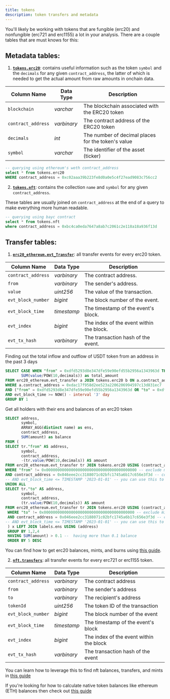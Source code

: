 ```yaml
---
title: tokens
description: token transfers and metadata
---
```


You'll likely be working with tokens that are fungible (erc20) and nonfungible (erc721 and erc1155) a lot in your analysis. There are a couple tables that are must knows for this:

## Metadata tables:

1. [**`tokens.erc20`**](https://spellbook-docs.dune.com/#!/model/model.spellbook.tokens_erc20): contains useful information such as the token `symbol` and the `decimals` for any given `contract_address`, the latter of which is needed to get the actual amount from raw amounts in onchain data.

| Column Name       | Data Type   | Description                                            |
|-------------------|-------------|--------------------------------------------------------|
| `blockchain`      | _varchar_   | The blockchain associated with the ERC20 token         |
| `contract_address`| _varbinary_ | The contract address of the ERC20 token                |
| `decimals`        | _int_       | The number of decimal places for the token's value     |
| `symbol`          | _varchar_   | The identifier of the asset (ticker)                   |


```sql
-- querying using ethereum's weth contract_address
select * from tokens.erc20
WHERE contract_address = 0xc02aaa39b223fe8d0a0e5c4f27ead9083c756cc2
```

2. [**`tokens.nft`**](https://spellbook-docs.dune.com/#!/model/model.spellbook.tokens_nft): contains the collection `name` and `symbol` for any given `contract_address`.

These tables are usually joined on `contract_address` at the end of a query to make everything more human readable.

```sql
-- querying using bayc contract
select * from tokens.nft
where contract_address = 0xbc4ca0eda7647a8ab7c2061c2e118a18a936f13d
```

## Transfer tables:

1. [**`erc20_ethereum.evt_Transfer`**](https://spellbook-docs.dune.com/#!/model/model.spellbook.transfers_ethereum_erc20): all transfer events for every erc20 token. 

| Column Name        | Data Type        | Description                                       |
|--------------------|------------------|---------------------------------------------------|
| `contract_address` | _varbinary_      | The contract address.                             |
| `from`             | _varbinary_      | The sender's address.                             |
| `value`            | _uint256_        | The value of the transaction.                     |
| `evt_block_number` | _bigint_         | The block number of the event.                    |
| `evt_block_time`   | _timestamp_      | The timestamp of the event's block.               |
| `evt_index`        | _bigint_         | The index of the event within the block.          |
| `evt_tx_hash`      | _varbinary_      | The transaction hash of the event.                |

Finding out the total inflow and outflow of USDT token from an address in the past 3 days

```sql
SELECT CASE WHEN "from" = 0xdfd5293d8e347dfe59e90efd55b2956a1343963d THEN 'Outflow' ELSE 'Inflow' END AS token_flow,
       SUM(value/POW(10,decimals)) as total_amount
FROM erc20_ethereum.evt_transfer a JOIN tokens.erc20 b ON a.contract_address = b.contract_address  
WHERE a.contract_address = 0xdac17f958d2ee523a2206206994597c13d831ec7
AND ("from" = 0xdfd5293d8e347dfe59e90efd55b2956a1343963d OR "to" = 0xdfd5293d8e347dfe59e90efd55b2956a1343963d)
AND evt_block_time >= NOW() - interval '3' day
GROUP BY 1
```

Get all holders with their ens and balances of an erc20 token

```sql
SELECT address,
       symbol,
       ARRAY_AGG(distinct name) as ens,
       contract_address,
       SUM(amount) as balance
FROM (
SELECT tr."from" AS address,
       symbol,
       contract_address,
       -(tr.value/POW(10,decimals)) AS amount
FROM erc20_ethereum.evt_transfer tr JOIN tokens.erc20 USING (contract_address)
WHERE "from" != 0x0000000000000000000000000000000000000000 -- exclude mint/burn addresses
AND contract_address = 0x046eee2cc3188071c02bfc1745a6b17c656e3f3d -- contract_address of the erc20 token 
-- AND evt_block_time <= TIMESTAMP '2023-01-01' -- you can use this to get snapshot data
UNION ALL
SELECT tr."to" AS address,
       symbol,
       contract_address,
       (tr.value/POW(10,decimals)) AS amount
FROM erc20_ethereum.evt_transfer tr JOIN tokens.erc20 USING (contract_address)
 WHERE "to" != 0x0000000000000000000000000000000000000000 -- exclude mint/burn addresses
 AND contract_address = 0x046eee2cc3188071c02bfc1745a6b17c656e3f3d -- contract_address of the erc20 token
-- AND evt_block_time <= TIMESTAMP '2023-01-01' -- you can use this to get snapshot data
 ) x LEFT JOIN labels.ens USING (address)
 GROUP BY 1,2,4
 HAVING SUM(amount) > 0.1 --  having more than 0.1 balance
 ORDER BY 5 DESC
```

You can find how to get erc20 balances, mints, and burns using [this guide](https://www.youtube.com/watch?v=LT_PB-Fso3M).

2. [**`nft.transfers`**](https://spellbook-docs.dune.com/#!/model/model.spellbook.nft_transfers): all transfer events for every erc721 or erc1155 token. 

| Column Name       | Data Type   | Description                                       |
|-------------------|-------------|---------------------------------------------------|
| `contract_address`| _varbinary_ | The contract address                              |
| `from`            | _varbinary_ | The sender's address                              |
| `to`              | _varbinary_ | The recipient's address                           |
| `tokenId`         | _uint256_   | The token ID of the transaction                   |
| `evt_block_number`| _bigint_    | The block number of the event                     |
| `evt_block_time`  | _timestamp_ | The timestamp of the event's block                |
| `evt_index`       | _bigint_    | The index of the event within the block           |
| `evt_tx_hash`     | _varbinary_ | The transaction hash of the event                 |


You can learn how to leverage this to find nft balances, transfers, and mints in [this guide](https://web3datadegens.substack.com/p/web3-sql-weekly-3-finding-all-nfts)

If you're looking for how to calculate native token balances like ethereum (ETH) balances then check out [this guide](https://web3datadegens.substack.com/p/web3-sql-weekly-1-how-to-calculate)

